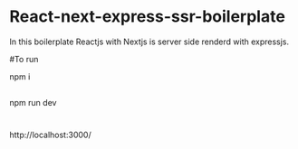 # React-next-express-ssr-boilerplate

In this boilerplate Reactjs with Nextjs is server side renderd with expressjs.

#To run

npm i

##

npm run dev

#

http://localhost:3000/
